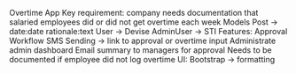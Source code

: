 Overtime App
Key requirement: company needs documentation that salaried employees did or did not get overtime each week
Models
Post -> date:date rationale:text
User -> Devise
AdminUser -> STI
Features:
Approval Workflow
SMS Sending -> link to approval or overtime input
Administrate admin dashboard
Email summary to managers for approval
Needs to be documented if employee did not log overtime
UI:
Bootstrap -> formatting
